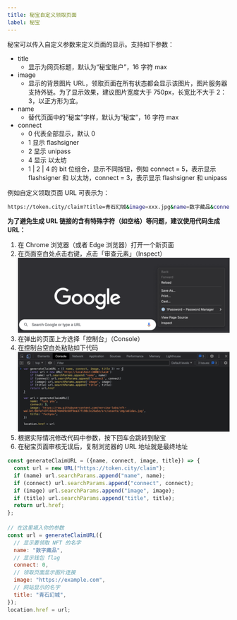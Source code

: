 ```yaml
---
title: 秘宝自定义领取页面
label: 秘宝
---
```


秘宝可以传入自定义参数来定义页面的显示。支持如下参数：

- title
  - 显示为网页标题，默认为“秘宝账户”，16 字符 max
- image
  - 显示的背景图片 URL，领取页面在所有状态都会显示该图片，图片服务器支持外链。为了显示效果，建议图片宽度大于 750px，长宽比不大于 2：3，以正方形为宜。
- name
  - 替代页面中的“秘宝”字样，默认为“秘宝”，16 字符 max
- connect
  - 0 代表全部显示，默认 0
  - 1 显示 flashsigner
  - 2 显示 unipass
  - 4 显示 以太坊
  - 1 | 2 | 4 的 bit 位组合，显示不同按钮，例如 connect = 5，表示显示 flashsigner 和 以太坊，connect = 3，表示显示 flashsigner 和 unipass

例如自定义领取页面 URL 可表示为：

```bash
https://token.city/claim?title=青石幻城&image=xxx.jpg&name=数字藏品&connect=1
```

**为了避免生成 URL 链接的含有特殊字符（如空格）等问题，建议使用代码生成 URL：**

1. 在 Chrome 浏览器（或者 Edge 浏览器）打开一个新页面
2. 在页面空白处点击右键，点击「审查元素」（Inspect）
   ![1643005485583.png](./img/mibao/inspect.png)
3. 在弹出的页面上方选择「控制台」（Console）
4. 在控制台空白处粘贴如下代码
   ![1643005485583.png](./img/mibao/console.png)
5. 根据实际情况修改代码中参数，按下回车会跳转到秘宝
6. 在秘宝页面审核无误后，复制浏览器的 URL 地址就是最终地址

```js
const generateClaimURL = ({name, connect, image, title}) => {
  const url = new URL("https://token.city/claim");
  if (name) url.searchParams.append("name", name);
  if (connect) url.searchParams.append("connect", connect);
  if (image) url.searchParams.append("image", image);
  if (title) url.searchParams.append("title", title);
  return url.href;
};

// 在这里填入你的参数
const url = generateClaimURL({
  // 显示要领取 NFT 的名字
  name: "数字藏品",
  // 显示钱包 flag
  connect: 0,
  // 领取页面显示图片连接
  image: "https://example.com",
  // 网站显示的名字
  title: "青石幻城",
});
location.href = url;
```
